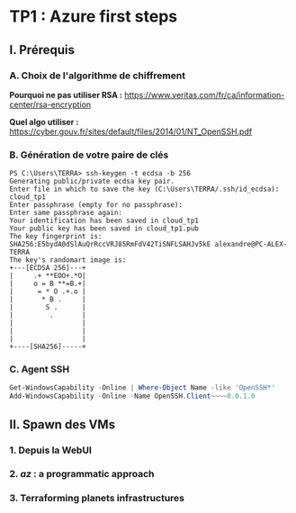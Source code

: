 # TP1 : Azure first steps

## I. Prérequis
### A. Choix de l'algorithme de chiffrement
**Pourquoi ne pas utiliser RSA :**
https://www.veritas.com/fr/ca/information-center/rsa-encryption


**Quel algo utiliser :**
https://cyber.gouv.fr/sites/default/files/2014/01/NT_OpenSSH.pdf

### B. Génération de votre paire de clés
```
PS C:\Users\TERRA> ssh-keygen -t ecdsa -b 256
Generating public/private ecdsa key pair.
Enter file in which to save the key (C:\Users\TERRA/.ssh/id_ecdsa): cloud_tp1
Enter passphrase (empty for no passphrase):
Enter same passphrase again:
Your identification has been saved in cloud_tp1
Your public key has been saved in cloud_tp1.pub
The key fingerprint is:
SHA256:E5bydA0dSlAuQrRccVRJ85RmFdV42TiSNFLSAHJv5kE alexandre@PC-ALEX-TERRA
The key's randomart image is:
+---[ECDSA 256]---+
|     .+ **EOO+.*O|
|     o = B **=B.+|
|      = * O .+.o |
|       * B .     |
|        S .      |
|         .       |
|                 |
|                 |
|                 |
+----[SHA256]-----+
```
### C. Agent SSH
```powershell
Get-WindowsCapability -Online | Where-Object Name -like 'OpenSSH*'
Add-WindowsCapability -Online -Name OpenSSH.Client~~~~0.0.1.0
```

## II. Spawn des VMs
### 1. Depuis la WebUI
### 2. *az* : a programmatic approach
### 3. Terraforming planets infrastructures

